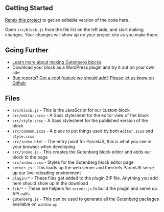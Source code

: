 Getting Started
---------------

[Remix this project](https://glitch.com/edit/#!/remix/gutenberg-block-kit)
to get an editable version of the code here.

Open `src/block.js` from the file list on the left side, and start making 
changes. Your changes will show up on your project site as you make them.

Going Further
-------------

- [Learn more about making Gutenberg blocks](https://developer.wordpress.org/block-editor/)
- Download your block as a WordPress plugin and try it out on your own site
- [Bug reports? Got a cool feature we should add? Please let us know on Github](https://github.com/Automattic/gutenberg-block-kit/issues)

Files
-----

- `src/block.js` - This is the JavaScript for our custom block
- `src/editor.scss` - A Sass stylesheet for the editor view of the block
- `src/style.scss` - A Sass stylesheet for the published version of the block
- `src/common.scss` - A place to put things used by both `editor.scss` and `style.scss`
- `src/index.html` - The entry point for ParcelJS, this is what you see in your browser when developing
- `src/index.js` - This creates the Gutenberg block editor and adds our block to the page
- `src/index.scss` - Styles for the Gutenberg block editor page
- `server.js` - This loads up the web server and then lets ParcelJS serve up our live-reloading environment
- `plugin/*` - These files get added to the plugin ZIP file. Anything you add here should show up in the download
- `lib/*` - These are helpers for `server.js` to build the plugin and serve up API calls
- `gutenberg.js` - This can be used to generate all the Gutenberg packages available on `window.wp`